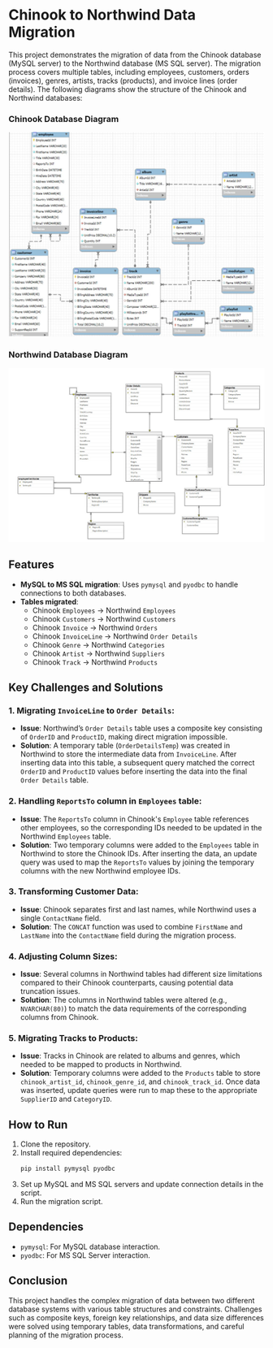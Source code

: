 
# Chinook to Northwind Data Migration

This project demonstrates the migration of data from the Chinook database (MySQL server) to the Northwind database (MS SQL server). The migration process covers multiple tables, including employees, customers, orders (invoices), genres, artists, tracks (products), and invoice lines (order details). 
The following diagrams show the structure of the Chinook and Northwind databases:

### Chinook Database Diagram
![Chinook Database](./images/ChinookDiagram.jpg)

### Northwind Database Diagram
![Northwind Database](./images/NorthwindDiagram.jpg)

## Features
- **MySQL to MS SQL migration**: Uses `pymysql` and `pyodbc` to handle connections to both databases.
- **Tables migrated**: 
  - Chinook `Employees` -> Northwind `Employees`
  - Chinook `Customers` -> Northwind `Customers`
  - Chinook `Invoice` -> Northwind `Orders`
  - Chinook `InvoiceLine` -> Northwind `Order Details`
  - Chinook `Genre` -> Northwind `Categories`
  - Chinook `Artist` -> Northwind `Suppliers`
  - Chinook `Track` -> Northwind `Products`

## Key Challenges and Solutions
### 1. Migrating `InvoiceLine` to `Order Details`:
- **Issue**: Northwind’s `Order Details` table uses a composite key consisting of `OrderID` and `ProductID`, making direct migration impossible.
- **Solution**: A temporary table (`OrderDetailsTemp`) was created in Northwind to store the intermediate data from `InvoiceLine`. After inserting data into this table, a subsequent query matched the correct `OrderID` and `ProductID` values before inserting the data into the final `Order Details` table.

### 2. Handling `ReportsTo` column in `Employees` table:
- **Issue**: The `ReportsTo` column in Chinook's `Employee` table references other employees, so the corresponding IDs needed to be updated in the Northwind `Employees` table.
- **Solution**: Two temporary columns were added to the `Employees` table in Northwind to store the Chinook IDs. After inserting the data, an update query was used to map the `ReportsTo` values by joining the temporary columns with the new Northwind employee IDs.

### 3. Transforming Customer Data:
- **Issue**: Chinook separates first and last names, while Northwind uses a single `ContactName` field.
- **Solution**: The `CONCAT` function was used to combine `FirstName` and `LastName` into the `ContactName` field during the migration process.

### 4. Adjusting Column Sizes:
- **Issue**: Several columns in Northwind tables had different size limitations compared to their Chinook counterparts, causing potential data truncation issues.
- **Solution**: The columns in Northwind tables were altered (e.g., `NVARCHAR(80)`) to match the data requirements of the corresponding columns from Chinook.

### 5. Migrating Tracks to Products:
- **Issue**: Tracks in Chinook are related to albums and genres, which needed to be mapped to products in Northwind.
- **Solution**: Temporary columns were added to the `Products` table to store `chinook_artist_id`, `chinook_genre_id`, and `chinook_track_id`. Once data was inserted, update queries were run to map these to the appropriate `SupplierID` and `CategoryID`.

## How to Run
1. Clone the repository.
2. Install required dependencies:
    ```bash
    pip install pymysql pyodbc
    ```
3. Set up MySQL and MS SQL servers and update connection details in the script.
4. Run the migration script.

## Dependencies
- `pymysql`: For MySQL database interaction.
- `pyodbc`: For MS SQL Server interaction.

## Conclusion
This project handles the complex migration of data between two different database systems with various table structures and constraints. Challenges such as composite keys, foreign key relationships, and data size differences were solved using temporary tables, data transformations, and careful planning of the migration process.
